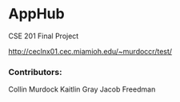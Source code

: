 # AppHub

CSE 201 Final Project

http://ceclnx01.cec.miamioh.edu/~murdoccr/test/

### Contributors:

Collin Murdock
Kaitlin Gray
Jacob Freedman
